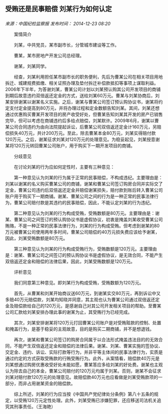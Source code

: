 ## 受贿还是民事赔偿 刘某行为如何认定

### 

_来源：中国纪检监察报_ _发布时间： 2014-12-23 08:20_

　　案情简介

　　刘某，中共党员，某市副市长，分管城市建设等工作。

　　曹某，某市房地产开发公司总经理。

　　谢某，刘某同学。

　　经查，刘某利用担任某市副市长的职务便利，先后为曹某公司在相关项目用地拆迁、城建规费抵缴、相关证照办理及垫付拆迁补偿款抵扣等事项上谋取利益。2006年下半年，为答谢刘某，曹某公司计划以刘某预认购其公司开发项目的商铺到期后故意违约双倍返还定金的方式，送给刘某60万元。曹某与刘某协商后，刘某安排谢某以谢某名义实施。之后，谢某与曹某公司签订预认购协议书，谢某将约定支付定金提高到80万元，并将办理过程和定金数额告知刘某。其间，刘某还想通过优惠购买曹某开发项目的房产收受好处，但曹某告知刘某其开发的房产已销售完毕，但可以考虑在商铺违约后多给点赔偿，刘某默许。2009年6月，谢某以曹某公司合同违约为由向法院提起诉讼，后曹某公司双倍返还定金计160万元，另赔偿损失40万元，共计200万元。至此，除去曹某本金80万元，刘某实得赔付款120万元。之后，谢某征求刘某对120万元的处理意见。为稳妥起见，刘某授意谢某将120万元转回曹某公司账户，用于购买下一期开发项目的商铺。

　　分歧意见

　　在讨论刘某的行为应如何定性时，主要有三种意见：

　　第一种意见认为刘某的行为属于正常的民事赔偿，不构成违纪。主要理由是：刘某以谢某的名义购买曹某公司的商铺，谢某和曹某公司签订购房合同并实际交了定金，曹某公司违约后双倍返还定金并赔偿谢某损失，赔付款到账后转入曹某公司账户用于购买下一期商铺。谢某、曹某公司之间的行为是一种正常的民事法律行为，曹某公司赔付款是其违约的民事赔偿，因此，不能认定刘某的行为违纪。

　　第二种意见认为刘某的行为构成受贿，受贿数额是80万元。主要理由是：谢某、曹某公司之间签订的预认购协议书是虚假协议，初衷是掩盖刘某收受曹某公司贿赂，不是一种正常的民事法律行为，刘某的行为构成受贿。但考虑到谢某的80万元被曹某公司使用两年多时间，曹某公司赔偿的40万元损失费应该给予谢某，因此，刘某受贿数额是80万元。

　　第三种意见认为刘某的行为构成受贿行为，受贿数额是120万元。主要理由是：谢某、曹某公司之间签订的预认购协议书是虚假协议，是无效合同，不能产生双倍返还定金和赔偿的法律后果，因此，刘某受贿数额是120万元。

　　评析意见

　　我们同意第三种意见。即刘某行为构成受贿，受贿数额为120万元。

　　首先，从曹某和刘某开始商议送60万元，到谢某实交80万元，再到诉讼中又多赔40万元赔偿款，刘某均知晓并同意，其主观也认为曹某公司通过双倍返还定金及赔偿款给自己的120万元，是感谢自己对其公司开发相关项目的帮助。至曹某公司汇款给刘某安排办理此事的谢某为止，其受贿行为已经完成。

　　其次，刘某安排谢某将120万元打回曹某公司账户是对受贿赃款的控制、处置和掩盖行为，是基于稳妥的主观故意，目的是购买二期商铺，并不是想退钱。

　　再次，谢某和曹某公司签订的购房合同属于以合法形式掩盖违法目的的无效合同，不能产生双倍返还定金和赔偿的法律后果。谢某、刘某、曹某实施的签协议、交定金、违约、诉讼、实际打款等行为，并非平等主体间的民事法律行为，实质是通过约定的方式获取受贿款的行贿受贿行为。此外，从案情看，赔偿款40万元是刘某想通过购房优惠收受好处未能如愿，曹某答应多给刘某的好处费。谢某也主观认为除去自己的本金，曹某公司赔付的120万元均属于刘某。否则，谢某不会征求刘某对赔付款120万元的处理意见。故赔偿款40万元也应看做是刘某受贿款项的一部分，而非占用谢某资金的赔偿款。

　　综上所述，刘某的行为应当按《中国共产党纪律处分条例》第八十五条的规定，以受贿120万元定性处理。此外，刘某受贿已涉嫌犯罪，还应移送司法机关追究其刑事责任。（王海艳）